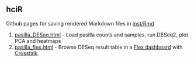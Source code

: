 ## hciR

Github pages for saving rendered Markdown files in [inst/Rmd]

1. [pasilla_DESeq.html] - Load pasilla counts and samples, run DESeq2, plot PCA and heatmaps
2. [pasilla_flex.html] - Browse DESeq result table in a [Flex dashboard] with [Crosstalk].


[inst/Rmd]: https://github.com/HuntsmanCancerInstitute/hciR/blob/master/inst/Rmd
[pasilla_flex.html]: https://huntsmancancerinstitute.github.io/hciR/pasilla_flex.html
[pasilla_DESeq.html]: https://huntsmancancerinstitute.github.io/hciR/pasilla_DESeq.html
[Flex dashboard]: http://rmarkdown.rstudio.com/flexdashboard/
[Crosstalk]: https://rstudio.github.io/crosstalk/
